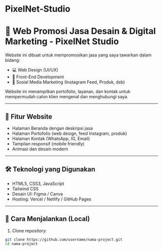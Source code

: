 # PixelNet-Studio

# 🎨 Web Promosi Jasa Desain & Digital Marketing - PixelNet Studio

Website ini dibuat untuk mempromosikan jasa yang saya tawarkan dalam bidang:
- 💻 Web Design (UI/UX)
- 🧱 Front-End Development
- 📱 Sosial Media Marketing (Instagram Feed, Produk, dsb)

Website ini menampilkan portofolio, layanan, dan kontak untuk mempermudah calon klien mengenal dan menghubungi saya.

---

## 📌 Fitur Website

- Halaman Beranda dengan deskripsi jasa
- Halaman Portofolio (web design, feed Instagram, produk)
- Halaman Kontak (WhatsApp, IG, Email)
- Tampilan responsif (mobile friendly)
- Animasi dan desain modern

---

## 🛠️ Teknologi yang Digunakan

- HTML5, CSS3, JavaScript
- Tailwind CSS 
- Desain UI: Figma / Canva
- Hosting: Vercel / Netlify / GitHub Pages

---

## 🚀 Cara Menjalankan (Local)

1. Clone repository:

```bash
git clone https://github.com/username/nama-project.git
cd nama-project
